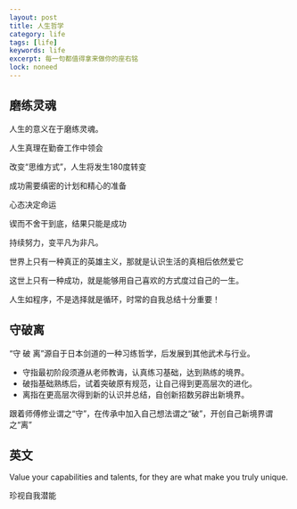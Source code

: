 ```yaml
---
layout: post
title: 人生哲学
category: life
tags: [life]
keywords: life
excerpt: 每一句都值得拿来做你的座右铭
lock: noneed
---
```


## 磨练灵魂

人生的意义在于磨练灵魂。

人生真理在勤奋工作中领会

改变“思维方式”，人生将发生180度转变

成功需要缜密的计划和精心的准备

心态决定命运

锲而不舍干到底，结果只能是成功

持续努力，变平凡为非凡。

世界上只有一种真正的英雄主义，那就是认识生活的真相后依然爱它

这世上只有一种成功，就是能够用自己喜欢的方式度过自己的一生。

人生如程序，不是选择就是循环，时常的自我总结十分重要！

## 守破离

“守 破 离”源自于日本剑道的一种习练哲学，后发展到其他武术与行业。

- 守指最初阶段须遵从老师教诲，认真练习基础，达到熟练的境界。
- 破指基础熟练后，试着突破原有规范，让自己得到更高层次的进化。
- 离指在更高层次得到新的认识并总结，自创新招数另辟出新境界。

跟着师傅修业谓之“守”，在传承中加入自己想法谓之“破”，开创自己新境界谓之“离”

## 英文

Value your capabilities and talents, for they are what make you truly unique.

珍视自我潜能



